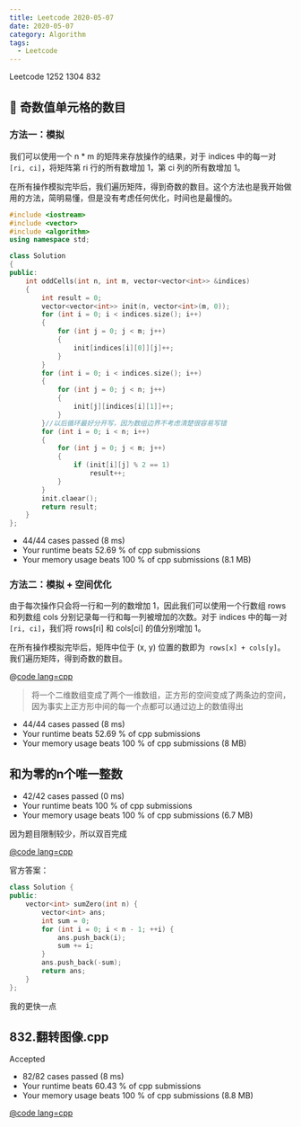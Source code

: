 ```yaml
---
title: Leetcode 2020-05-07
date: 2020-05-07
category: Algorithm
tags:
  - Leetcode
---
```


Leetcode 1252 1304 832

<!-- more -->

## 📌 奇数值单元格的数目

### 方法一：模拟

我们可以使用一个 n * m 的矩阵来存放操作的结果，对于 indices 中的每一对 `[ri, ci]`，将矩阵第 ri 行的所有数增加 1，第 ci 列的所有数增加 1。

在所有操作模拟完毕后，我们遍历矩阵，得到奇数的数目。这个方法也是我开始做用的方法，简明易懂，但是没有考虑任何优化，时间也是最慢的。

```cpp
#include <iostream>
#include <vector>
#include <algorithm>
using namespace std;

class Solution
{
public:
    int oddCells(int n, int m, vector<vector<int>> &indices)
    {
        int result = 0;
        vector<vector<int>> init(n, vector<int>(m, 0));
        for (int i = 0; i < indices.size(); i++)
        {
            for (int j = 0; j < m; j++)
            {
                init[indices[i][0]][j]++;
            }
        }
        for (int i = 0; i < indices.size(); i++)
        {
            for (int j = 0; j < n; j++)
            {
                init[j][indices[i][1]]++;
            }
        }//以后循环最好分开写，因为数组边界不考虑清楚很容易写错
        for (int i = 0; i < n; i++)
        {
            for (int j = 0; j < m; j++)
            {
                if (init[i][j] % 2 == 1)
                    result++;
            }
        }
        init.claear();
        return result;
    }
};
```

- 44/44 cases passed (8 ms)
- Your runtime beats 52.69 % of cpp submissions
- Your memory usage beats 100 % of cpp submissions (8.1 MB)


### 方法二：模拟 + 空间优化

由于每次操作只会将一行和一列的数增加 1，因此我们可以使用一个行数组 rows 和列数组 cols 分别记录每一行和每一列被增加的次数。对于 indices 中的每一对 `[ri, ci]`，我们将 rows[ri] 和 cols[ci] 的值分别增加 1。

在所有操作模拟完毕后，矩阵中位于 (x, y) 位置的数即为` rows[x] + cols[y]`。我们遍历矩阵，得到奇数的数目。

@[code lang=cpp](@/code/leetcode/1252.奇数值单元格的数目.cpp/)

>将一个二维数组变成了两个一维数组，正方形的空间变成了两条边的空间，因为事实上正方形中间的每一个点都可以通过边上的数值得出

- 44/44 cases passed (8 ms)
- Your runtime beats 52.69 % of cpp submissions
- Your memory usage beats 100 % of cpp submissions (8 MB)

## 和为零的n个唯一整数

- 42/42 cases passed (0 ms)
- Your runtime beats 100 % of cpp submissions
- Your memory usage beats 100 % of cpp submissions (6.7 MB)

因为题目限制较少，所以双百完成

[@code lang=cpp](@/code/leetcode/1304.和为零的n个唯一整数.cpp)

官方答案：

```cpp
class Solution {
public:
    vector<int> sumZero(int n) {
        vector<int> ans;
        int sum = 0;
        for (int i = 0; i < n - 1; ++i) {
            ans.push_back(i);
            sum += i;
        }
        ans.push_back(-sum);
        return ans;
    }
};
```

我的更快一点

## 832.翻转图像.cpp

Accepted
- 82/82 cases passed (8 ms)
- Your runtime beats 60.43 % of cpp submissions
- Your memory usage beats 100 % of cpp submissions (8.8 MB)

[@code lang=cpp](@/code/leetcode/832.翻转图像.cpp)
